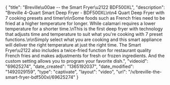 {
    "title": "Breville\u00ae -- the Smart Fryer\u2122 BDF500XL",
    "description": "Breville 4-Quart Smart Deep Fryer - BDF500XL\n\n4 Quart Deep Fryer with 7 cooking presets and timer\n\nSome foods such as French fries need to be fried at a higher temperature for longer. While calamari requires a lower temperature for a shorter time.\nThis is the first deep fryer with technology that adjusts time and temperature to suit what you're cooking with 7 preset functions.\n\nSimply select what you are cooking and this smart appliance will deliver the right temperature at just the right time. The Smart Fryer\u2122 also includes a twice-fried function for restaurant quality French fries and makes adjustments for fresh or frozen ingredients. And the custom setting allows you to program your favorite dish.",
    "videoid": "69625274",
    "date_created": "1365192037",
    "date_modified": "1492029159",
    "type": "captivate",
    "layout": "video",
    "url": "\/v\/breville-the-smart-fryer-bdf500xl\/69625274"
}